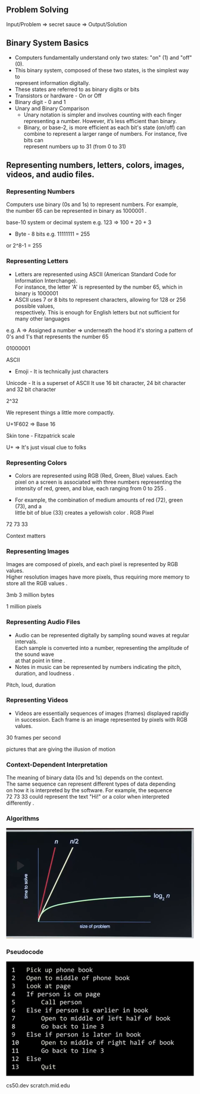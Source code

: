 ## Problem Solving
Input/Problem => secret sauce => Output/Solution


## Binary System Basics
* Computers fundamentally understand only two states: "on" (1) and "off" (0).
* This binary system, composed of these two states, is the simplest way to   
represent information digitally.
* These states are referred to as binary digits or bits
* Transistors or hardware - On or Off
* Binary digit - 0 and 1
* Unary and Binary Comparison
    * Unary notation is simpler and involves counting with each finger   
    representing a number. However, it’s less efficient than binary.
    * Binary, or base-2, is more efficient as each bit's state (on/off) can   
    combine to represent a larger range of numbers. For instance, five bits can   
    represent numbers up to 31 (from 0 to 31)

## Representing numbers, letters, colors, images, videos, and audio files.

### Representing Numbers
Computers use binary (0s and 1s) to represent numbers. For example,   
the number 65 can be represented in binary as 1000001 .

base-10 system or decimal system
e.g. 123 => 100 + 20 + 3

* Byte - 8 bits
e.g. 11111111 = 255

or 2^8-1 = 255

### Representing Letters
* Letters are represented using ASCII (American Standard Code for Information Interchange).   
For instance, the letter 'A' is represented by the number 65, which in binary is 1000001  
* ASCII uses 7 or 8 bits to represent characters, allowing for 128 or 256 possible values,   
respectively. This is enough for English letters but not sufficient for many other languages  

e.g. A => Assigned a number => underneath the hood it's storing a pattern of 0's and 1's that represents the number 65

01000001

ASCII

* Emoji - It is technically just characters

Unicode - It is a superset of ASCII
It use 16 bit character, 24 bit character and 32 bit character

2^32

We represent things a little more compactly.

U+1F602 => Base 16

Skin tone - Fitzpatrick scale

U+ => It's just visual clue to folks

### Representing Colors
* Colors are represented using RGB (Red, Green, Blue) values. Each   
pixel on a screen is associated with three numbers representing the   
intensity of red, green, and blue, each ranging from 0 to 255 .  

* For example, the combination of medium amounts of red (72), green (73), and a   
little bit of blue (33) creates a yellowish color .
RGB
Pixel

72 73 33

Context matters

### Representing Images
Images are composed of pixels, and each pixel is represented by RGB values.   
Higher resolution images have more pixels, thus requiring more memory to   
store all the RGB values .

3mb 3 million bytes

1 million pixels

### Representing Audio Files
* Audio can be represented digitally by sampling sound waves at regular intervals.   
Each sample is converted into a number, representing the amplitude of the sound wave   
at that point in time .
* Notes in music can be represented by numbers indicating the pitch, duration, and loudness .

Pitch, loud, duration

### Representing Videos

* Videos are essentially sequences of images (frames) displayed rapidly   
in succession. Each frame is an image represented by pixels with RGB values.  

30 frames per second

pictures that are giving the illusion of motion



### Context-Dependent Interpretation
The meaning of binary data (0s and 1s) depends on the context.   
The same sequence can represent different types of data depending   
on how it is interpreted by the software. For example, the sequence   
72 73 33 could represent the text "Hi!" or a color when interpreted   
differently .

### Algorithms

![findNumber](image.png)

### Pseudocode

![pseudocode](image-2.png)

cs50.dev
scratch.mid.edu
